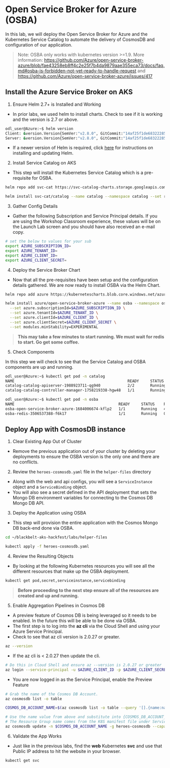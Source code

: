 # Open Service Broker for Azure (OSBA)

In this lab, we will deploy the Open Service Broker for Azure and the Kubernetes Service Catalog to automate the delivery of CosmosDB and configuration of our application.

  > Note: OSBA only works with kubernetes version >=1.9. More information: https://github.com/Azure/open-service-broker-azure/blob/fae43258eb8ff4c2e25f7b4da9879aae355eca73/docs/faq.md#osba-is-forbidden-not-yet-ready-to-handle-request and https://github.com/Azure/open-service-broker-azure/issues/417

## Install the Azure Service Broker on AKS

1. Ensure Helm 2.7+ is Installed and Working

* In prior labs, we used helm to install charts. Check to see if it is working and the version is 2.7 or above.

```bash
odl_user@Azure:~$ helm version
Client: &version.Version{SemVer:"v2.8.0", GitCommit:"14af25f1de6832228539259b821949d20069a222", GitTreeState:"clean"}
Server: &version.Version{SemVer:"v2.8.0", GitCommit:"14af25f1de6832228539259b821949d20069a222", GitTreeState:"clean"}
```

* If a newer version of Helm is required, click [here](https://docs.helm.sh/using_helm/#installing-helm) for instructions on installing and updating Helm.

2. Install Service Catalog on AKS

* This step will install the Kubernetes Service Catalog which is a pre-requisite for OSBA.

``` bash
helm repo add svc-cat https://svc-catalog-charts.storage.googleapis.com

helm install svc-cat/catalog --name catalog --namespace catalog --set rbacEnable=false
```

3. Gather Config Details

* Gather the following Subscription and Service Principal details. If you are using the Workshop Classroom experience, these values will be on the Launch Lab screen and you should have also received an e-mail copy.

```bash
# set the below to values for your sub
export AZURE_SUBSCRIPTION_ID=
export AZURE_TENANT_ID=
export AZURE_CLIENT_ID=
export AZURE_CLIENT_SECRET=
```

4. Deploy the Service Broker Chart

* Now that all the pre-requisites have been setup and the configuration details gathered. We are now ready to install OSBA via the Helm Chart.

```bash
helm repo add azure https://kubernetescharts.blob.core.windows.net/azure

helm install azure/open-service-broker-azure --name osba --namespace osba \
  --set azure.subscriptionId=$AZURE_SUBSCRIPTION_ID \
  --set azure.tenantId=$AZURE_TENANT_ID \
  --set azure.clientId=$AZURE_CLIENT_ID \
  --set azure.clientSecret=$AZURE_CLIENT_SECRET \
  --set modules.minStability=EXPERIMENTAL
```

> **This may take a few minutes to start running. We must wait for redis to start. Go get some coffee.**

5. Check Components

In this step we will check to see that the Service Catalog and OSBA components are up and running.

```bash
odl_user@Azure:~$ kubectl get pod -n catalog
NAME                                                  READY     STATUS    RESTARTS   AGE
catalog-catalog-apiserver-1988923711-qg940            2/2       Running   0          1h
catalog-catalog-controller-manager-1758219338-hgw48   1/1       Running   0          1h

odl_user@Azure:~$ kubectl get pod -n osba
NAME                                              READY     STATUS    RESTARTS   AGE
osba-open-service-broker-azure-1684006674-kflp2   1/1       Running   4          5m
osba-redis-3506537388-f6k17                       1/1       Running   0          5m
```

## Deploy App with CosmosDB instance

1. Clear Existing App Out of Cluster

* Remove the previous application out of your cluster by deleting your deployments to ensure the OSBA version is the only one and there are no conflicts.

2. Review the `heroes-cosmosdb.yaml` file in the `helper-files` directory

* Along with the web and api configs, you will see a `ServiceInstance` object and a `ServiceBinding` object. 
* You will also see a secret defined in the API deployment that sets the Mongo DB environment variables for connecting to the Cosmos DB Mongo DB API.

3. Deploy the Application using OSBA

* This step will provision the entire application with the Cosmos Mongo DB back-end done via OSBA.

```bash
cd ~/blackbelt-aks-hackfest/labs/helper-files

kubectl apply -f heroes-cosmosdb.yaml
```

4. Review the Resulting Objects

* By looking at the following Kubernetes resources you will see all the different resources that make up the OSBA deployment.

```bash
kubectl get pod,secret,serviceinstance,servicebinding
```

> **Before proceeding to the next step ensure all of the resources are created and up and running.**

5. Enable Aggregation Pipelines in Cosmos DB

* A preview feature of Cosmos DB is being leveraged so it needs to be enabled. In the future this will be able to be done via OSBA.
* The first step is to log into the **az cli** via the Cloud Shell and using your Azure Service Principal.
* Check to see that az cli version is 2.0.27 or greater.

```bash
az --version
```

* If the az cli is < 2.0.27 then update the cli.

```bash
# Do this in Cloud Shell and ensure az --version is 2.0.27 or greater
az login --service-principal -u $AZURE_CLIENT_ID -p $AZURE_CLIENT_SECRET --tenant $AZURE_TENANT_ID
```

* You are now logged in as the Service Principal, enable the Preview Feature

```bash
# Grab the name of the Cosmos DB Account.
az cosmosdb list -o table

COSMOS_DB_ACCOUNT_NAME=$(az cosmosdb list -o table --query '[].{name:name,resourceGroup:resourceGroup}' | grep "heroes" | awk '{print $1}')

# Use the name value from above and substitute into {COSMOS_DB_ACCOUNT_NAME}.
# The Resource Group name comes from the K8S manifest file under ServiceInstance.
az cosmosdb update -n $COSMOS_DB_ACCOUNT_NAME -g heroes-cosmosdb --capabilities EnableAggregationPipeline
```

6. Validate the App Works

* Just like in the previous labs, find the **web** Kubernetes **svc** and use that Public IP address to hit the website in your browser.

```bash
kubectl get svc
```
